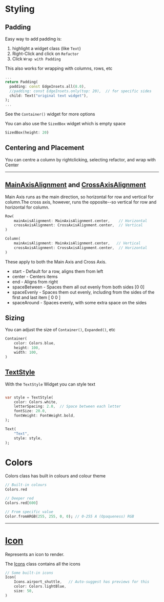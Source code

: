 # Styling

## Padding

Easy way to add padding is:
1. highlight a widget class (like `Text`)
1. Right-Click and click on `Refactor`
1. Click `Wrap with Padding`

This also works for wrapping with columns, rows, etc

```dart
...
return Padding(
  padding: const EdgeInsets.all(8.0),
  //padding: const EdgeInsets.only(top: 20),  // for specific sides
  child: Text("original text widget"),
);
...
```
See the `Container()` widget for more options

You can also use the `SizedBox` widget which is empty space

```dart
SizedBox(height: 20)
```

## Centering and Placement

You can centre a column by rightclicking, selecting refactor, and wrap with Center

- - - -

## [MainAxisAlignment](https://api.flutter.dev/flutter/rendering/MainAxisAlignment.html) and [CrossAxisAlignment](https://api.flutter.dev/flutter/rendering/CrossAxisAlignment.html)

Main Axis runs as the main direction, so horizontal for row and vertical for column.The cross axis, however, runs the opposite--so vertical for row and horizontal for column.

```dart
Row(
    mainAxisAlignment: MainAxisAlignment.center,    // Horizontal
    crossAxisAlignment: CrossAxisAlignment.center,  // Vertical
)

Column(
    mainAxisAlignment: MainAxisAlignment.center,   // Vertical
    crossAxisAlignment: CrossAxisAlignment.center,  // Horizontal
)
```

These apply to both the Main Axis and Cross Axis.
* start - Default for a row, aligns them from left
* center - Centers items
* end - Aligns from right
* spaceBetween - Spaces them all out evenly from both sides [0  0]
* spaceEvenly - Spaces them out evenly, including from the sides of the first and last item [ 0 0 ]
* spaceAround - Spaces evenly, with some extra space on the sides

## Sizing

You can adjust the size of `Container()`, `Expanded()`, etc

```dart
Container(
    color: Colors.blue,
    height: 100,
    width: 100,
)
```

## [TextStyle](https://api.flutter.dev/flutter/painting/TextStyle-class.html)

With the `TextStyle` Widget you can style text

```dart

var style = TextStyle(
    color: Colors.white,
    letterSpacing: 2.0,  // Space between each letter
    fontSize: 20.0,
    fontWeight: FontWeight.bold,
);

Text(
    "Text",
    style: style,
);
```

# Colors

Colors class has built in colours and colour theme

```dart
// Built-in colours
Colors.red

// Deeper red
Colors.red[600]

// From specific value
Color.fromARGB(255, 255, 0, 0); // 0-255 A (Opaqueness) RGB
```

- - - -

# [Icon](https://api.flutter.dev/flutter/widgets/Icon-class.html)

Represents an icon to render.

The [Icons](https://api.flutter.dev/flutter/material/Icons-class.html) class contains all the icons

```dart
// Some built-in icons
Icon(
    Icons.airport_shuttle,   // Auto-suggest has previews for this
    color: Colors.lightBlue,
    size: 50,
)
```
